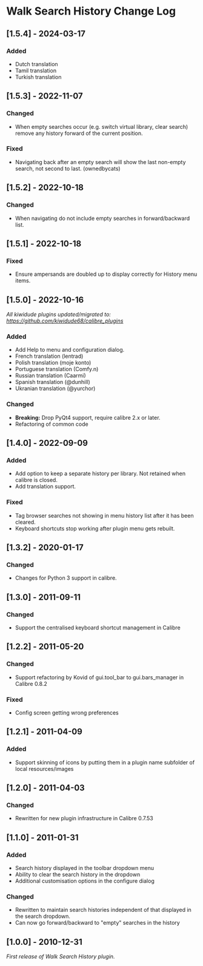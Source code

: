 # Walk Search History Change Log

## [1.5.4] - 2024-03-17
### Added
- Dutch translation
- Tamil translation
- Turkish translation

## [1.5.3] - 2022-11-07
### Changed
- When empty searches occur (e.g. switch virtual library, clear search) remove any history forward of the current position.
### Fixed
- Navigating back after an empty search will show the last non-empty search, not second to last. (ownedbycats)

## [1.5.2] - 2022-10-18
### Changed
- When navigating do not include empty searches in forward/backward list.

## [1.5.1] - 2022-10-18
### Fixed
- Ensure ampersands are doubled up to display correctly for History menu items.

## [1.5.0] - 2022-10-16
_All kiwidude plugins updated/migrated to: https://github.com/kiwidude68/calibre_plugins_
### Added
- Add Help to menu and configuration dialog.
- French translation (lentrad)
- Polish translation (moje konto)
- Portuguese translation (Comfy.n)
- Russian translation (Caarmi)
- Spanish translation (@dunhill)
- Ukranian translation (@yurchor)
### Changed
- **Breaking:** Drop PyQt4 support, require calibre 2.x or later.
- Refactoring of common code

## [1.4.0] - 2022-09-09
### Added
- Add option to keep a separate history per library. Not retained when calibre is closed.
- Add translation support.
### Fixed
- Tag browser searches not showing in menu history list after it has been cleared.
- Keyboard shortcuts stop working after plugin menu gets rebuilt.

## [1.3.2] - 2020-01-17
### Changed
- Changes for Python 3 support in calibre.

## [1.3.0] - 2011-09-11
### Changed
- Support the centralised keyboard shortcut management in Calibre

## [1.2.2] - 2011-05-20
### Changed
- Support refactoring by Kovid of gui.tool_bar to gui.bars_manager in Calibre 0.8.2
### Fixed
- Config screen getting wrong preferences

## [1.2.1] - 2011-04-09
### Added
- Support skinning of icons by putting them in a plugin name subfolder of local resources/images

## [1.2.0] - 2011-04-03
### Changed
- Rewritten for new plugin infrastructure in Calibre 0.7.53

## [1.1.0] - 2011-01-31
### Added
- Search history displayed in the toolbar dropdown menu
- Ability to clear the search history in the dropdown
- Additional customisation options in the configure dialog
### Changed
- Rewritten to maintain search histories independent of that displayed in the search dropdown.
- Can now go forward/backward to "empty" searches in the history

## [1.0.0] - 2010-12-31

_First release of Walk Search History plugin._

